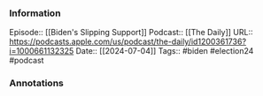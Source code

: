 ### Information

Episode:: [[Biden's Slipping Support]]
Podcast:: [[The Daily]]
URL:: https://podcasts.apple.com/us/podcast/the-daily/id1200361736?i=1000661132325
Date:: [[2024-07-04]]
Tags:: #biden #election24 
#podcast


### Annotations

